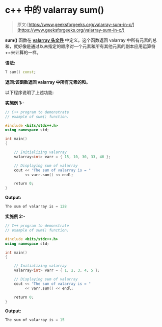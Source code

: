 # c++ 中的 valarray sum()

> 原文:[https://www.geeksforgeeks.org/valarray-sum-in-c/](https://www.geeksforgeeks.org/valarray-sum-in-c/)

**sum()** 函数在 **[valarray 头文件](https://www.geeksforgeeks.org/std-valarray-class-c/)** 中定义。这个函数返回 valarray 中所有元素的总和，就好像是通过以未指定的顺序对一个元素和所有其他元素的副本应用运算符+=来计算的一样。

**语法:**

```cpp
T sum() const;
```

**返回:**该函数返回 valarray 中所有元素的**和。**

以下程序说明了上述功能:

**实施例 1:-**

```cpp
// C++ program to demonstrate
// example of sum() function.

#include <bits/stdc++.h>
using namespace std;

int main()
{

    // Initializing valarray
    valarray<int> varr = { 15, 10, 30, 33, 40 };

    // Displaying sum of valarray
    cout << "The sum of valarray is = "
         << varr.sum() << endl;

    return 0;
}
```

**Output:**

```cpp
The sum of valarray is = 128

```

**实施例 2:-**

```cpp
// C++ program to demonstrate
// example of sum() function.

#include <bits/stdc++.h>
using namespace std;

int main()
{

    // Initializing valarray
    valarray<int> varr = { 1, 2, 3, 4, 5 };

    // Displaying sum of valarray
    cout << "The sum of valarray is = "
         << varr.sum() << endl;

    return 0;
}
```

**Output:**

```cpp
The sum of valarray is = 15

```